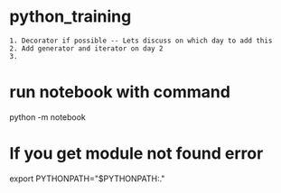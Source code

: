# python_training
    1. Decorator if possible -- Lets discuss on which day to add this
    2. Add generator and iterator on day 2
    3. 

# run notebook with command
python -m notebook

# If you get module not found error 
export PYTHONPATH="$PYTHONPATH:."